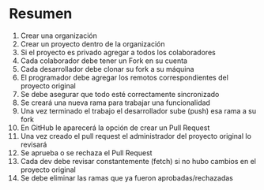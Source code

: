 # Resumen

1. Crear una organización
2. Crear un proyecto dentro de  la  organización
3. Si el proyecto es privado agregar a todos los colaboradores
4. Cada colaborador debe tener un Fork en su cuenta
5. Cada desarrollador debe clonar su fork a su máquina
6. El programador debe agregar los remotos correspondientes del proyecto original
7. Se debe asegurar que todo esté  correctamente sincronizado
8. Se creará una nueva rama para  trabajar una  funcionalidad
9. Una vez terminado el trabajo el desarrollador sube (push) esa rama a su fork
10. En GitHub le aparecerá la opción  de crear un Pull Request
11. Una vez creado el pull request el administrador del  proyecto original lo revisará
12. Se aprueba o se rechaza el Pull Request
13. Cada dev debe revisar constantemente (fetch) si no hubo cambios en el proyecto original
14. Se debe eliminar las ramas que ya fueron aprobadas/rechazadas 